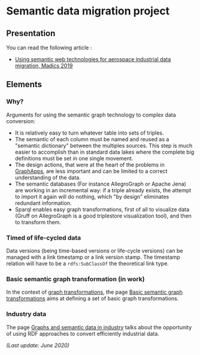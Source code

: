# Semantic data migration project

## Presentation

You can read the following article :

  * [Using semantic web technologies for aerospace industrial data migration, Madics 2019](../semantic/data-migration.md)

## Elements

### Why?

Arguments for using the semantic graph technology to complex data conversion:

  * It is relatively easy to turn whatever table into sets of triples.
  * The semantic of each column must be named and reused as a "semantic dictionary" between the multiples sources. This step is much easier to accomplish than in standard data lakes where the complete big definitions must be set in one single movement.
  * The design actions, that were at the heart of the problems in [GraphApps](graphapps.md), are less important and can be limited to a correct understanding of the data.
  * The semantic databases (For instance AllegroGraph or Apache Jena) are working in an incremental way: if a triple already exists, the attempt to import it again will do nothing, which "by design" eliminates redundant information.
  * Sparql enables easy graph transformations, first of all to visualize data (Gruff on AllegroGraph is a good triplestore visualization tool), and then to transform them.

### Timed of life-cycled data

Data versions (being time-based versions or life-cycle versions) can be managed with a link timestamp or a link version stamp. The timestamp relation will have to be a ```rdfs:SubClassOf``` the theoretical link type.

### Basic semantic graph transformation (in work)

In the context of [graph transformations](graph-transfo.md), the page [Basic semantic graph transformations](basic-semantic-graph-transformations.md) aims at defining a set of basic graph transformations.

### Industry data

The page [Graphs and semantic data in industry](industry-data.md) talks about the opportunity of using RDF approaches to convert efficiently industrial data.

*(Last update: June 2020)*

